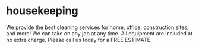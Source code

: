 # housekeeping
We provide the best cleaning services for home, office, construction sites, and more! We can take on any job at any time. All equipment are included at no extra charge. Please call us today for a FREE ESTIMATE.
